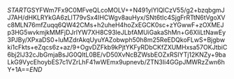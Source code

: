 $START$GSYFWm7Fx9C0MFveQLcoMOLV++N491ylYlQlCzV55/g2+bzqbgmJJ7AH/dHKLRYkGA6zLlT79vSx4IHCWgv8auHyx/SNt6tIc4SjgFrRTtN6tVgoXVc8MLN76mfZuqq6QW42CMs+h2uheH4hoZxEGCK0sc+zYGwwF+zOXMEJp3HG5wvkmjkMMFjDJrlYW7XH8C93leJLbfAMUiGakaShMn+G6XliLtNawEy3PJBy/XPxaDS0+luMZdrAkqUyuYAZobwph50h8m25ReEDQkoFLwS+Bjgbwki1cFkts+eZqcs6z+az/9+OgvDZFkb9kPjtYKFyRDbCKfZXUMHxsa57OKJtbiC6bj2lJ32cJbGmjaBsJG0QltL0BE/vD50XvNcBZWsbEOZxRSIYTj12KNZy+9baLkG9VycEhoybES7c1VZrLhF41wWEmx9upnevb/ZTN3Ii4GGpJMWRzZwn6hY+1A==$END$